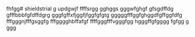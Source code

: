 fhfgg# shieldstrial
g
updgwjf
ffffsrgg
gghggs
gggwfghgf
gfsgdffdg
gfffbbbfgfdffdgrg
gggfgffхfjggfjfggfgfgtg
gggggfffggfghggdfgffggfdfg
fffgggnjfffgsggfg
fffgggghbffafgf
ffffgggfffvgggfgg
hgggffgfgggg
fgfgg
g
ggg
